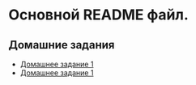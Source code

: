 # Основной README файл.
## Домашние задания
- [Домашнее задание 1](https://github.com/Meedoriya/ylab_homework/pull/1/files)
- [Домашнее задание 1](https://github.com/Meedoriya/ylab_homework/pull/2/files)

